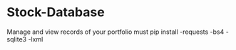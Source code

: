 # Stock-Database
Manage and view records of your portfolio
must pip install
-requests
-bs4
-sqlite3
-lxml
